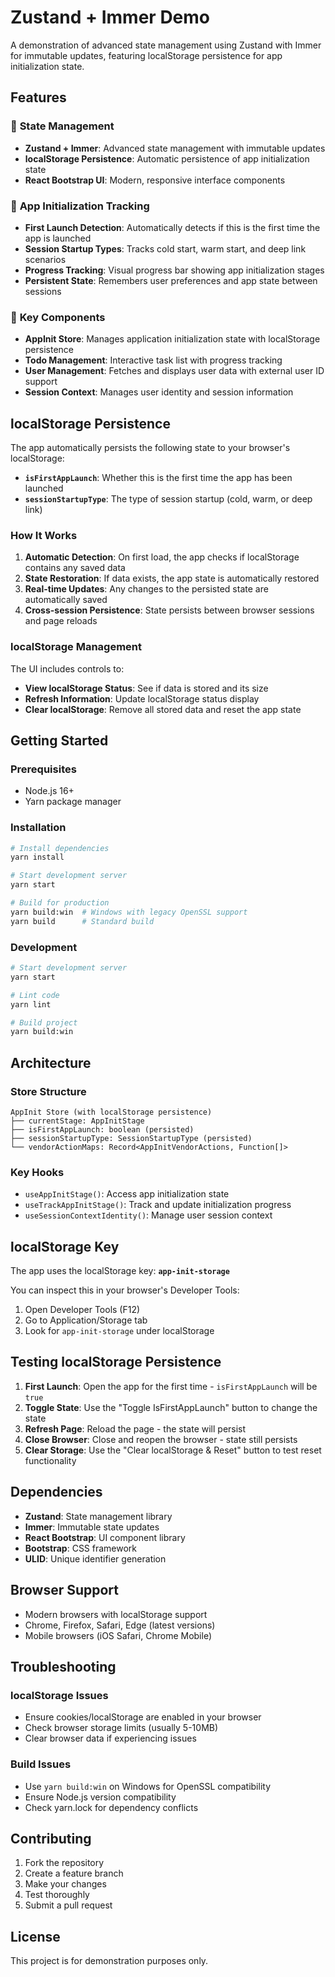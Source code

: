 # Zustand + Immer Demo

A demonstration of advanced state management using Zustand with Immer for immutable updates, featuring localStorage persistence for app initialization state.

## Features

### 🚀 **State Management**
- **Zustand + Immer**: Advanced state management with immutable updates
- **localStorage Persistence**: Automatic persistence of app initialization state
- **React Bootstrap UI**: Modern, responsive interface components

### 📱 **App Initialization Tracking**
- **First Launch Detection**: Automatically detects if this is the first time the app is launched
- **Session Startup Types**: Tracks cold start, warm start, and deep link scenarios
- **Progress Tracking**: Visual progress bar showing app initialization stages
- **Persistent State**: Remembers user preferences and app state between sessions

### 🎯 **Key Components**
- **AppInit Store**: Manages application initialization state with localStorage persistence
- **Todo Management**: Interactive task list with progress tracking
- **User Management**: Fetches and displays user data with external user ID support
- **Session Context**: Manages user identity and session information

## localStorage Persistence

The app automatically persists the following state to your browser's localStorage:

- **`isFirstAppLaunch`**: Whether this is the first time the app has been launched
- **`sessionStartupType`**: The type of session startup (cold, warm, or deep link)

### How It Works

1. **Automatic Detection**: On first load, the app checks if localStorage contains any saved data
2. **State Restoration**: If data exists, the app state is automatically restored
3. **Real-time Updates**: Any changes to the persisted state are automatically saved
4. **Cross-session Persistence**: State persists between browser sessions and page reloads

### localStorage Management

The UI includes controls to:
- **View localStorage Status**: See if data is stored and its size
- **Refresh Information**: Update localStorage status display
- **Clear localStorage**: Remove all stored data and reset the app state

## Getting Started

### Prerequisites
- Node.js 16+ 
- Yarn package manager

### Installation
```bash
# Install dependencies
yarn install

# Start development server
yarn start

# Build for production
yarn build:win  # Windows with legacy OpenSSL support
yarn build      # Standard build
```

### Development
```bash
# Start development server
yarn start

# Lint code
yarn lint

# Build project
yarn build:win
```

## Architecture

### Store Structure
```
AppInit Store (with localStorage persistence)
├── currentStage: AppInitStage
├── isFirstAppLaunch: boolean (persisted)
├── sessionStartupType: SessionStartupType (persisted)
└── vendorActionMaps: Record<AppInitVendorActions, Function[]>
```

### Key Hooks
- `useAppInitStage()`: Access app initialization state
- `useTrackAppInitStage()`: Track and update initialization progress
- `useSessionContextIdentity()`: Manage user session context

## localStorage Key

The app uses the localStorage key: **`app-init-storage`**

You can inspect this in your browser's Developer Tools:
1. Open Developer Tools (F12)
2. Go to Application/Storage tab
3. Look for `app-init-storage` under localStorage

## Testing localStorage Persistence

1. **First Launch**: Open the app for the first time - `isFirstAppLaunch` will be `true`
2. **Toggle State**: Use the "Toggle IsFirstAppLaunch" button to change the state
3. **Refresh Page**: Reload the page - the state will persist
4. **Close Browser**: Close and reopen the browser - state still persists
5. **Clear Storage**: Use the "Clear localStorage & Reset" button to test reset functionality

## Dependencies

- **Zustand**: State management library
- **Immer**: Immutable state updates
- **React Bootstrap**: UI component library
- **Bootstrap**: CSS framework
- **ULID**: Unique identifier generation

## Browser Support

- Modern browsers with localStorage support
- Chrome, Firefox, Safari, Edge (latest versions)
- Mobile browsers (iOS Safari, Chrome Mobile)

## Troubleshooting

### localStorage Issues
- Ensure cookies/localStorage are enabled in your browser
- Check browser storage limits (usually 5-10MB)
- Clear browser data if experiencing issues

### Build Issues
- Use `yarn build:win` on Windows for OpenSSL compatibility
- Ensure Node.js version compatibility
- Check yarn.lock for dependency conflicts

## Contributing

1. Fork the repository
2. Create a feature branch
3. Make your changes
4. Test thoroughly
5. Submit a pull request

## License

This project is for demonstration purposes only.
